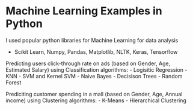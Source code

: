 Machine Learning Examples in Python
===================================

I used popular python libraries for Machine Learning for data analysis
- Scikit Learn, Numpy, Pandas, Matplotlib, NLTK, Keras, Tensorflow


Predicting users click-through rate on ads (based on Gender, Age, Estimated Salary) using Classification algorithms:
	- Logisitic Regression
	- KNN
	- SVM and Kernel SVM
	- Naive Bayes
	- Decisison Trees
	- Random Forest

Prediciting customer spending in a mall (based on Gender, Age, Annual income) using Clustering algorithms:
	- K-Means
	- Hierarchical Clustering


